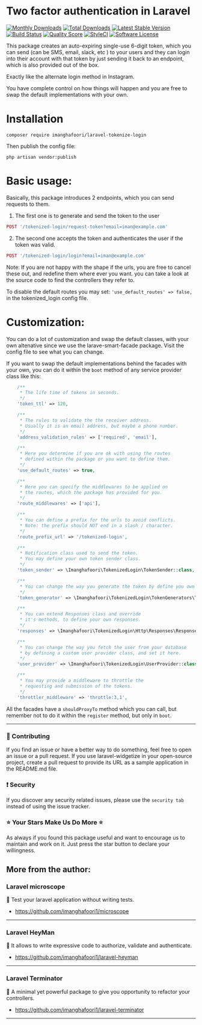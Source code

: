

# Two factor authentication in Laravel

[![Monthly Downloads](https://poser.pugx.org/imanghafoori/laravel-tokenize-login/d/monthly)](https://packagist.org/packages/imanghafoori/laravel-tokenize-login)
[![Total Downloads](https://poser.pugx.org/imanghafoori/laravel-tokenize-login/downloads)](https://packagist.org/packages/imanghafoori/laravel-tokenize-login)
[![Latest Stable Version](https://poser.pugx.org/imanghafoori/laravel-tokenize-login/v/stable)](https://packagist.org/packages/imanghafoori/laravel-tokenize-login)
[![Build Status](https://travis-ci.org/imanghafoori1/laravel-tokenized-login.svg?branch=master)](https://travis-ci.org/imanghafoori1/laravel-tokenized-login)
<a href="https://scrutinizer-ci.com/g/imanghafoori1/tokenized-login"><img src="https://img.shields.io/scrutinizer/g/imanghafoori1/tokenized-login.svg?style=flat-square" alt="Quality Score"></img></a>
[![StyleCI](https://github.styleci.io/repos/237041801/shield?branch=master)](https://github.styleci.io/repos/237041801)
[![Software License](https://img.shields.io/badge/license-MIT-blue.svg?style=round-square)](LICENSE.md)

This package creates an auto-expiring single-use 6-digit token, which you can send (can be SMS, email, slack, etc ) to your users and they can login into their account with that token by just sending it back to an endpoint, which is also provided out of the box.

Exactly like the alternate login method in Instagram.



You have complete control on how things will happen and you are free to swap the default implementations with your own.

# Installation
```
composer require imanghafoori/laravel-tokenize-login
```
Then publish the config file:

```
php artisan vendor:publish
```



# Basic usage:
Basically, this package introduces 2 endpoints, which you can send requests to them.

1. The first one is to generate and send the token to the user
```php
POST '/tokenized-login/request-token?email=iman@example.com'
```

2. The second one accepts the token and authenticates the user if the token was valid.
```php
POST '/tokenized-login/login?email=iman@example.com'
```

Note: If you are not happy with the shape if the urls, you are free to cancel these out, and redefine them where ever you want.
you can take a look at the source code to find the controllers they refer to.

To disable the default routes you may set: ```'use_default_routes' => false,``` in the tokenized_login config file.

# Customization:
You can do a lot of customization and swap the default classes, with your own altenative since we use the larave-smart-facade package.
Visit the config file to see what you can change.

If you want to swap the default implementations behind the facades with your own, you can do it within the `boot` method of any service provider class like this:

```php
    /**
     * The life time of tokens in seconds.
     */
    'token_ttl' => 120,

    /**
     * The rules to validate the the receiver address.
     * Usually it is an email address, but maybe a phone number.
     */
    'address_validation_rules' => ['required', 'email'],

    /**
     * Here you determine if you are ok with using the routes
     * defined within the package or you want to define them.
     */
    'use_default_routes' => true,

    /**
     * Here you can specify the middlewares to be applied on
     * the routes, which the package has provided for you.
     */
    'route_middlewares' => ['api'],

    /**
     * You can define a prefix for the urls to avoid conflicts.
     * Note: the prefix should NOT end in a slash / character.
     */
    'route_prefix_url' => '/tokenized-login',

    /**
     * Notification class used to send the token.
     * You may define your own token sender class.
     */
    'token_sender' => \Imanghafoori\TokenizedLogin\TokenSender::class,

    /**
     * You can change the way you generate the token by define you own class.
     */
    'token_generator' => \Imanghafoori\TokenizedLogin\TokenGenerators\TokenGenerator::class,

    /**
     * You can extend Responses class and override
     * it's methods, to define your own responses.
     */
    'responses' => \Imanghafoori\TokenizedLogin\Http\Responses\Responses::class,

    /**
     * You can change the way you fetch the user from your database
     * by defining a custom user provider class, and set it here.
     */
    'user_provider' => \Imanghafoori\TokenizedLogin\UserProvider::class,

    /**
     * You may provide a middleware to throttle the
     * requesting and submission of the tokens.
     */
    'throttler_middleware' => 'throttle:3,1',

```
All the facades have a `shouldProxyTo` method which you can call, but remember not to do it within the `register` method, but only in `boot`.

--------------------

### :raising_hand: Contributing 

If you find an issue or have a better way to do something, feel free to open an issue or a pull request.
If you use laravel-widgetize in your open-source project, create a pull request to provide its URL as a sample application in the README.md file.


### :exclamation: Security
If you discover any security related issues, please use the `security tab` instead of using the issue tracker.


### :star: Your Stars Make Us Do More :star:

As always if you found this package useful and want to encourage us to maintain and work on it. Just press the star button to declare your willingness.

## More from the author:


###  Laravel microscope

:gem: Test your laravel application without writing tests.

- https://github.com/imanghafoori1/microscope

-------------

### Laravel HeyMan

:gem: It allows to write expressive code to authorize, validate and authenticate.

- https://github.com/imanghafoori1/laravel-heyman


--------------

### Laravel Terminator


 :gem: A minimal yet powerful package to give you opportunity to refactor your controllers.

- https://github.com/imanghafoori1/laravel-terminator


------------


